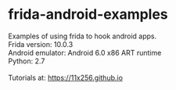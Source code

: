 # frida-android-examples
Examples of using frida to hook android apps.</br>
Frida version: 10.0.3</br>
Android emulator: Android 6.0 x86 ART runtime</br>
Python: 2.7</br>
</br>
Tutorials at: https://11x256.github.io</br>
